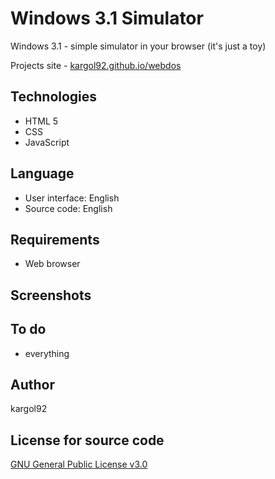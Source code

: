 Windows 3.1 Simulator
=====================
Windows 3.1 - simple simulator in your browser (it's just a toy)

Projects site - [kargol92.github.io/webdos](https://kargol92.github.io/win31)

Technologies
------------
* HTML 5
* CSS
* JavaScript

Language
--------
* User interface: English
* Source code: English

Requirements
------------
* Web browser

Screenshots
-----------

To do
-----
* everything

Author
------
kargol92

License for source code
-----------------------
[GNU General Public License v3.0](https://github.com/kargol92/cmd.sh/blob/master/LICENSE)
